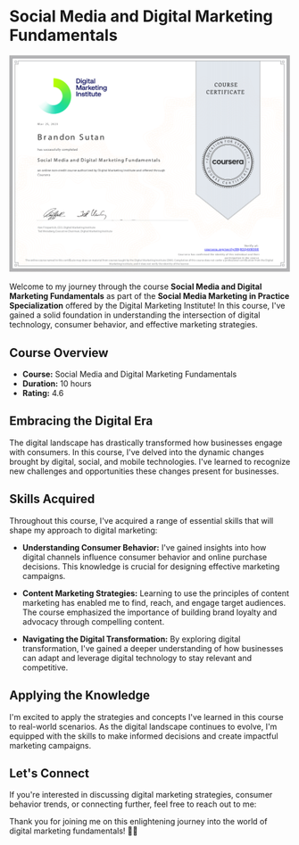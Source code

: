 # Social Media and Digital Marketing Fundamentals

![Course Badge](SocialMediaandDigitalMarketingFundamentals.png)

Welcome to my journey through the course **Social Media and Digital Marketing Fundamentals** as part of the **Social Media Marketing in Practice Specialization** offered by the Digital Marketing Institute! In this course, I've gained a solid foundation in understanding the intersection of digital technology, consumer behavior, and effective marketing strategies.

## Course Overview

- **Course:** Social Media and Digital Marketing Fundamentals
- **Duration:** 10 hours
- **Rating:** 4.6

## Embracing the Digital Era

The digital landscape has drastically transformed how businesses engage with consumers. In this course, I've delved into the dynamic changes brought by digital, social, and mobile technologies. I've learned to recognize new challenges and opportunities these changes present for businesses.

## Skills Acquired

Throughout this course, I've acquired a range of essential skills that will shape my approach to digital marketing:

- **Understanding Consumer Behavior:** I've gained insights into how digital channels influence consumer behavior and online purchase decisions. This knowledge is crucial for designing effective marketing campaigns.

- **Content Marketing Strategies:** Learning to use the principles of content marketing has enabled me to find, reach, and engage target audiences. The course emphasized the importance of building brand loyalty and advocacy through compelling content.

- **Navigating the Digital Transformation:** By exploring digital transformation, I've gained a deeper understanding of how businesses can adapt and leverage digital technology to stay relevant and competitive.

## Applying the Knowledge

I'm excited to apply the strategies and concepts I've learned in this course to real-world scenarios. As the digital landscape continues to evolve, I'm equipped with the skills to make informed decisions and create impactful marketing campaigns.

## Let's Connect

If you're interested in discussing digital marketing strategies, consumer behavior trends, or connecting further, feel free to reach out to me:

Thank you for joining me on this enlightening journey into the world of digital marketing fundamentals! 🚀📱
